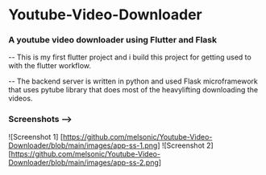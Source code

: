 # Youtube-Video-Downloader

### A youtube video downloader using Flutter and Flask
-- This is my first flutter project and i build this project for getting used to with the flutter workflow.

-- The backend server is written in python and used Flask microframework that uses pytube library that does most of the heavylifting downloading the videos.

### Screenshots -->
![Screenshot 1] [https://github.com/melsonic/Youtube-Video-Downloader/blob/main/images/app-ss-1.png]
![Screenshot 2] [https://github.com/melsonic/Youtube-Video-Downloader/blob/main/images/app-ss-2.png]
